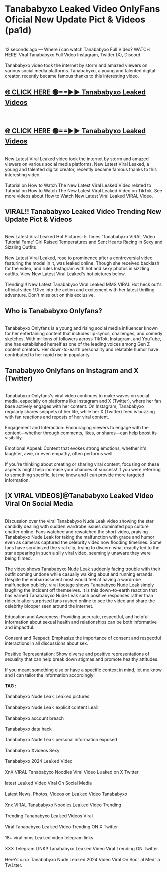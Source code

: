# Tanababyxo Leaked Video OnlyFans Oficial New Update Pict & Videos (pa1d)
<br>
12 seconds ago — Where i can watch Tanababyxo Full Video? WATCH HERE! Viral Tanababyxo Full Video Instagram, Twitter (X), Discord.
<br><br>
Tanababyxo video took the internet by storm and amazed viewers on various social media platforms. Tanababyxo, a young and talented digital creator, recently became famous thanks to this interesting video.
<br>
<h2><a href="https://play.trustnlinepharmacy.us?title=Tanababyxo">🌐 CLICK HERE 🟢==►► Tanababyxo Leaked Videos</a></h2>
<br>
<h2><a href="https://play.trustnlinepharmacy.us?title=Tanababyxo">🌐 CLICK HERE 🟢==►► Tanababyxo Leaked Videos</a></h2>
<br>
New Latest Viral Leaked video took the internet by storm and amazed viewers on various social media platforms. New Latest Viral Leaked, a young and talented digital creator, recently became famous thanks to this interesting video.
<br><br>
Tutorial on How to Watch The New Latest Viral Leaked Video related to Tutorial on How to Watch The New Latest Viral Leaked Video on TikTok. See more videos about How to Watch New Latest Viral Leaked VIRAL Video.
<br>
<h2>VIRAL!! Tanababyxo Leaked Video Trending New Update Pict & Videos</h2>
<br>
New Latest Viral Leaked Hot Pictures: 5 Times 'Tanababyxo VIRAL Video Tutorial Fame' Girl Raised Temperatures and Sent Hearts Racing in Sexy and Sizzling Outfits
<br><br>
New Latest Viral Leaked, rose to prominence after a controversial video featuring the model in it, was leaked online. Though she received backlash for the video, and rules Instagram with hot and sexy photos in sizzling outfits. View New Latest Viral Leaked's hot pictures below.
<br><br>
Trending!!! New Latest Tanababyxo Viral Leaked MMS VIRAL Hot heck out's official video ! Dive into the action and excitement with her latest thrilling adventure. Don't miss out on this exclusive.
<br>
<h2>Who is Tanababyxo Onlyfans?</h2>
<br>
Tanababyxo Onlyfans is a young and rising social media influencer known for her entertaining content that includes lip-syncs, challenges, and comedy sketches. With millions of followers across TikTok, Instagram, and YouTube, she has established herself as one of the leading voices among Gen Z content creators. Her down-to-earth personality and relatable humor have contributed to her rapid rise in popularity.
<br>
<h2>Tanababyxo Onlyfans on Instagram and X (Twitter)</h2>
<br>
Tanababyxo Onlyfans's viral video continues to make waves on social media, especially on platforms like Instagram and X (Twitter), where her fan base actively engages with her content. On Instagram, Tanababyxo regularly shares snippets of her life, while her X (Twitter) feed is buzzing with fan reactions and reposts of her viral content.
<br><br>
Engagement and Interaction: Encouraging viewers to engage with the content—whether through comments, likes, or shares—can help boost its visibility.
<br><br>
Emotional Appeal: Content that evokes strong emotions, whether it's laughter, awe, or even empathy, often performs well.
<br><br>
If you're thinking about creating or sharing viral content, focusing on these aspects might help increase your chances of success! If you were referring to something specific, let me know and I can provide more targeted information.
<br>
<h2>[X VIRAL VIDEOS]@Tanababyxo Leaked Video Viral On Social Media</h2>
<br>
Discussion over the viral Tanababyxo Nude Leak video showing the star candidly dealing with sudden wardrobe issues dominated pop culture chatter online. Fans watched and rewatched the short video, praising Tanababyxo Nude Leak for taking the malfunction with grace and humor even as cameras captured the celebrity video now flooding timelines. Some fans have scrutinized the viral clip, trying to discern what exactly led to the star appearing in such a silly viral video, seemingly unaware they were being filmed.
<br><br>
The video shows Tanababyxo Nude Leak suddenly facing trouble with their outfit coming undone while casually walking about and running errands. Despite the embarrassment most would feel at having a wardrobe malfunction publicly, viral footage shows Tanababyxo Nude Leak simply laughing the incident off themselves. It is this down-to-earth reaction that has earned Tanababyxo Nude Leak such positive responses rather than ridicule after surprised fans rushed online to see the video and share the celebrity blooper seen around the internet.
<br><br>
Education and Awareness: Providing accurate, respectful, and helpful information about sexual health and relationships can be both informative and impactful.
<br><br>
Consent and Respect: Emphasize the importance of consent and respectful interactions in all discussions about sex.
<br><br>
Positive Representation: Show diverse and positive representations of sexuality that can help break down stigmas and promote healthy attitudes.
<br><br>
If you meant something else or have a specific context in mind, let me know and I can tailor the information accordingly!
<br><br>
<strong>TAG :</strong>
<br><br>
Tanababyxo Nude Lea𝚔 Lea𝚔ed pictures
<br><br>
Tanababyxo Nude Lea𝚔 explicit content Lea𝚔
<br><br>
Tanababyxo account breach
<br><br>
Tanababyxo data hack
<br><br>
Tanababyxo Nude Lea𝚔 personal information exposed
<br><br>
Tanababyxo Xvideos Sexy
<br><br>
Tanababyxo 2024 Lea𝚔ed Video
<br><br>
XnX VIRAL Tanababyxo Noodles Viral Video L𝚎aked on X Twitter
<br><br>
latest Lea𝚔ed Video Viral On Social Media
<br><br>
Latest News, Photos, Videos on Lea𝚔ed Video Tanababyxo
<br><br>
Xnx VIRAL Tanababyxo Noodles Lea𝚔ed Video Trending
<br><br>
Trending Tanababyxo Lea𝚔ed Videos Viral
<br><br>
Viral Tanababyxo Lea𝚔ed Video Trending ON X Twitter
<br><br>
18+ viral mms Lea𝚔ed video telegram links
<br><br>
XXX Telegram LINK!! Tanababyxo Lea𝚔ed Video Viral Trending ON Twitter
<br><br>
Here's x.n.x Tanababyxo Nude Lea𝚔ed 2024 Video Viral On Soc𝚒al Med𝚒a Tw𝚒tter.